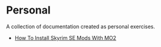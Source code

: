 # Personal  
A collection of documentation created as personal exercises.  

* [How To Install Skyrim SE Mods With MO2](assets/docs/how_to_skyrim.md)
